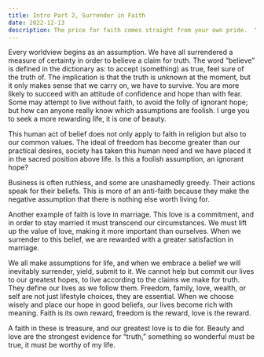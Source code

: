 ```yaml
---
title: Intro Part 2, Surrender in Faith
date: 2022-12-13
description: The price for faith comes straight from your own pride.  You must put down a measure of certainty and reason in order to make an assumption about this world.
---
```


Every worldview begins as an assumption.  We have all surrendered a measure of certainty in order to believe a claim for truth.  The word “believe” is defined in the dictionary as: to accept (something) as true, feel sure of the truth of.  The implication is that the truth is unknown at the moment, but it only makes sense that we carry on, we have to survive.  You are more likely to succeed with an attitude of confidence and hope than with fear.  Some may attempt to live without faith, to avoid the folly of ignorant hope; but how can anyone really know which assumptions are foolish.  I urge you to seek a more rewarding life, it is one of beauty.

This human act of belief does not only apply to faith in religion but also to our common values.  The ideal of freedom has become greater than our practical desires, society has taken this human need and we have placed it in the sacred position above life.  Is this a foolish assumption, an ignorant hope?

Business is often ruthless, and some are unashamedly greedy.  Their actions speak for their beliefs.  This is more of an anti-faith because they make the negative assumption that there is nothing else worth living for.

Another example of faith is love in marriage.  This love is a commitment, and in order to stay married it must transcend our circumstances.  We must lift up the value of love, making it more important than ourselves.  When we surrender to this belief, we are rewarded with a greater satisfaction in marriage.

We all make assumptions for life, and when we embrace a belief we will inevitably surrender, yield, submit to it.  We cannot help but commit our lives to our greatest hopes, to live according to the claims we make for truth.  They define our lives as we follow them.  Freedom, family, love, wealth, or self are not just lifestyle choices, they are essential.  When we choose wisely and place our hope in good beliefs, our lives become rich with meaning.  Faith is its own reward, freedom is the reward, love is the reward.  

A faith in these is treasure, and our greatest love is to die for.  Beauty and love are the strongest evidence for “truth,” something so wonderful must be true, it must be worthy of my life.



[](./)

